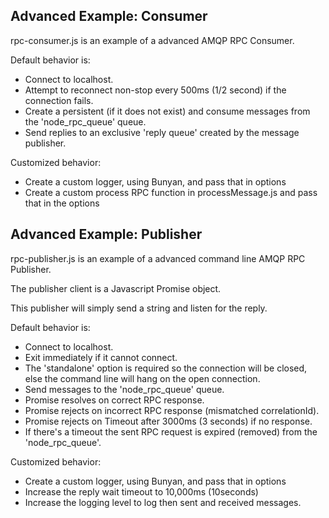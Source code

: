 ## Advanced Example: Consumer

rpc-consumer.js is an example of a advanced AMQP RPC Consumer.

Default behavior is:

- Connect to localhost.
- Attempt to reconnect non-stop every 500ms (1/2 second) if the connection fails.
- Create a persistent (if it does not exist) and consume messages from the 'node_rpc_queue' queue.
- Send replies to an exclusive 'reply queue' created by the message publisher.

Customized behavior:

- Create a custom logger, using Bunyan, and pass that in options
- Create a custom process RPC function in processMessage.js and pass that in the options

## Advanced Example: Publisher

rpc-publisher.js is an example of a advanced command line AMQP RPC Publisher.

The publisher client is a Javascript Promise object.

This publisher will simply send a string and listen for the reply.

Default behavior is:

- Connect to localhost.
- Exit immediately if it cannot connect.
- The 'standalone' option is required so the connection will be closed, else the command line will hang on the open connection.
- Send messages to the 'node_rpc_queue' queue.
- Promise resolves on correct RPC response.
- Promise rejects on incorrect RPC response (mismatched correlationId).
- Promise rejects on Timeout after 3000ms (3 seconds) if no response.
- If there's a timeout the sent RPC request is expired (removed) from the 'node_rpc_queue'.

Customized behavior:

- Create a custom logger, using Bunyan, and pass that in options
- Increase the reply wait timeout to 10,000ms (10seconds)
- Increase the logging level to log then sent and received messages.
